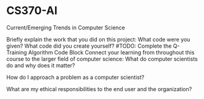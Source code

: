 # CS370-AI
Current/Emerging Trends in Computer Science

Briefly explain the work that you did on this project: What code were you given? What code did you create yourself?
#TODO: Complete the Q-Training Algorithm Code Block
Connect your learning from throughout this course to the larger field of computer science:
What do computer scientists do and why does it matter?

How do I approach a problem as a computer scientist?

What are my ethical responsibilities to the end user and the organization?
